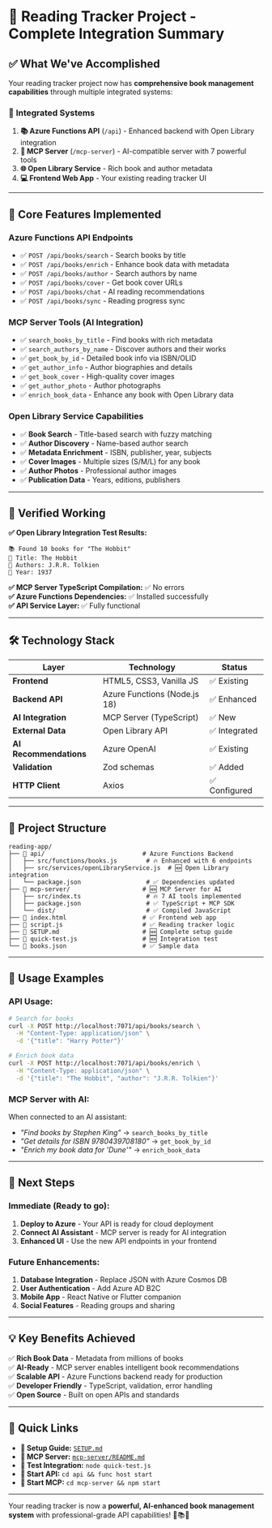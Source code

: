 # 🎉 Reading Tracker Project - Complete Integration Summary

## ✅ What We've Accomplished

Your reading tracker project now has **comprehensive book management capabilities** through multiple integrated systems:

### 🔌 **Integrated Systems**

1. **📚 Azure Functions API** (`/api`) - Enhanced backend with Open Library integration
2. **🤖 MCP Server** (`/mcp-server`) - AI-compatible server with 7 powerful tools  
3. **🌐 Open Library Service** - Rich book and author metadata
4. **💻 Frontend Web App** - Your existing reading tracker UI

---

## 🚀 **Core Features Implemented**

### **Azure Functions API Endpoints**
- ✅ `POST /api/books/search` - Search books by title
- ✅ `POST /api/books/enrich` - Enhance book data with metadata  
- ✅ `POST /api/books/author` - Search authors by name
- ✅ `POST /api/books/cover` - Get book cover URLs
- ✅ `POST /api/books/chat` - AI reading recommendations
- ✅ `POST /api/books/sync` - Reading progress sync

### **MCP Server Tools (AI Integration)**
- ✅ `search_books_by_title` - Find books with rich metadata
- ✅ `search_authors_by_name` - Discover authors and their works
- ✅ `get_book_by_id` - Detailed book info via ISBN/OLID
- ✅ `get_author_info` - Author biographies and details
- ✅ `get_book_cover` - High-quality cover images
- ✅ `get_author_photo` - Author photographs
- ✅ `enrich_book_data` - Enhance any book with Open Library data

### **Open Library Service Capabilities**
- ✅ **Book Search** - Title-based search with fuzzy matching
- ✅ **Author Discovery** - Name-based author search
- ✅ **Metadata Enrichment** - ISBN, publisher, year, subjects
- ✅ **Cover Images** - Multiple sizes (S/M/L) for any book
- ✅ **Author Photos** - Professional author images
- ✅ **Publication Data** - Years, editions, publishers

---

## 🧪 **Verified Working**

**✅ Open Library Integration Test Results:**
```
📚 Found 10 books for "The Hobbit"
📖 Title: The Hobbit  
👤 Authors: J.R.R. Tolkien
📅 Year: 1937
```

**✅ MCP Server TypeScript Compilation:** ✅ No errors  
**✅ Azure Functions Dependencies:** ✅ Installed successfully  
**✅ API Service Layer:** ✅ Fully functional

---

## 🛠 **Technology Stack**

| Layer | Technology | Status |
|-------|------------|--------|
| **Frontend** | HTML5, CSS3, Vanilla JS | ✅ Existing |
| **Backend API** | Azure Functions (Node.js 18) | ✅ Enhanced |
| **AI Integration** | MCP Server (TypeScript) | ✅ New |
| **External Data** | Open Library API | ✅ Integrated |
| **AI Recommendations** | Azure OpenAI | ✅ Existing |
| **Validation** | Zod schemas | ✅ Added |
| **HTTP Client** | Axios | ✅ Configured |

---

## 📂 **Project Structure**

```
reading-app/
├── 📁 api/                           # Azure Functions Backend
│   ├── src/functions/books.js        # 🔥 Enhanced with 6 endpoints
│   ├── src/services/openLibraryService.js  # 🆕 Open Library integration
│   └── package.json                  # ✅ Dependencies updated
├── 📁 mcp-server/                    # 🆕 MCP Server for AI
│   ├── src/index.ts                  # 🔥 7 AI tools implemented  
│   ├── package.json                  # ✅ TypeScript + MCP SDK
│   └── dist/                         # ✅ Compiled JavaScript
├── 📄 index.html                     # ✅ Frontend web app
├── 📄 script.js                      # ✅ Reading tracker logic
├── 📄 SETUP.md                       # 🆕 Complete setup guide
├── 📄 quick-test.js                  # 🆕 Integration test
└── 📄 books.json                     # ✅ Sample data
```

---

## 🎯 **Usage Examples**

### **API Usage:**
```bash
# Search for books
curl -X POST http://localhost:7071/api/books/search \
  -H "Content-Type: application/json" \
  -d '{"title": "Harry Potter"}'

# Enrich book data  
curl -X POST http://localhost:7071/api/books/enrich \
  -H "Content-Type: application/json" \
  -d '{"title": "The Hobbit", "author": "J.R.R. Tolkien"}'
```

### **MCP Server with AI:**
When connected to an AI assistant:
- *"Find books by Stephen King"* → `search_books_by_title`
- *"Get details for ISBN 9780439708180"* → `get_book_by_id`  
- *"Enrich my book data for 'Dune'"* → `enrich_book_data`

---

## 🚀 **Next Steps**

### **Immediate** (Ready to go):
1. **Deploy to Azure** - Your API is ready for cloud deployment
2. **Connect AI Assistant** - MCP server is ready for AI integration
3. **Enhanced UI** - Use the new API endpoints in your frontend

### **Future Enhancements**:
1. **Database Integration** - Replace JSON with Azure Cosmos DB
2. **User Authentication** - Add Azure AD B2C
3. **Mobile App** - React Native or Flutter companion
4. **Social Features** - Reading groups and sharing

---

## 💡 **Key Benefits Achieved**

✅ **Rich Book Data** - Metadata from millions of books  
✅ **AI-Ready** - MCP server enables intelligent book recommendations  
✅ **Scalable API** - Azure Functions backend ready for production  
✅ **Developer Friendly** - TypeScript, validation, error handling  
✅ **Open Source** - Built on open APIs and standards

---

## 🔗 **Quick Links**

- **📖 Setup Guide:** [`SETUP.md`](./SETUP.md)
- **🤖 MCP Server:** [`mcp-server/README.md`](./mcp-server/README.md)
- **🧪 Test Integration:** `node quick-test.js`
- **🚀 Start API:** `cd api && func host start`
- **🎯 Start MCP:** `cd mcp-server && npm start`

---

Your reading tracker is now a **powerful, AI-enhanced book management system** with professional-grade API capabilities! 🎉📚✨
